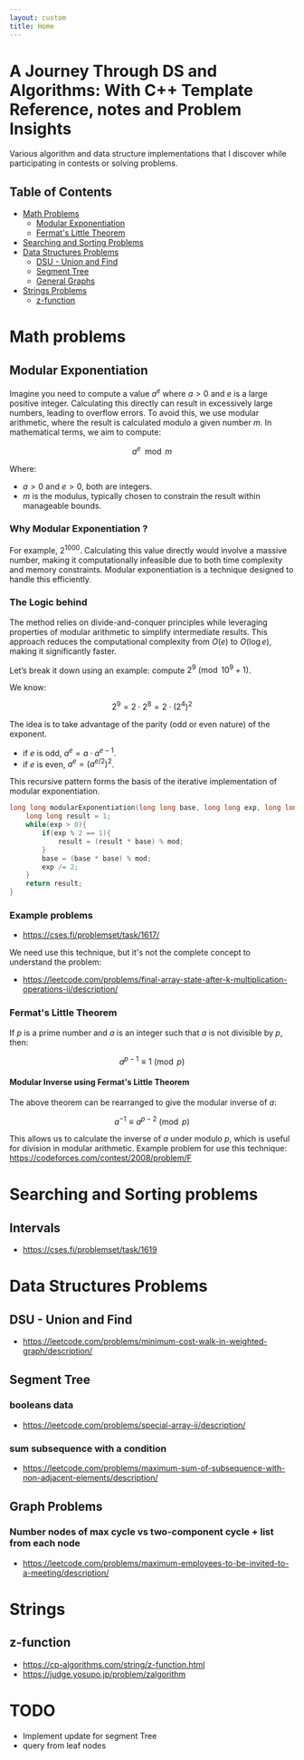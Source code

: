```yaml
---
layout: custom
title: Home
---
```


# A Journey Through DS and Algorithms: With C++ Template Reference, notes and Problem Insights
Various algorithm and data structure implementations that I discover while participating in contests or solving problems.

## Table of Contents
- [Math Problems](#math-problems)
    - [Modular Exponentiation](#modular-exponentiation)
    - [Fermat's Little Theorem](#fermats-little-theorem)
- [Searching and Sorting Problems](#searching-and-sorting-problems)
- [Data Structures Problems](#data-structures-problems)
    - [DSU - Union and Find](#dsu---union-and-find)
    - [Segment Tree](#segment-tree)
    - [General Graphs](#graph-problems)
- [Strings Problems](#strings)
    - [z-function](#z-function)

# Math problems
## Modular Exponentiation
Imagine you need to compute a value $a^e$ where $a>0$ and $e$ is a large positive integer. Calculating this directly can result in excessively large numbers, leading to overflow errors. To avoid this, we use modular arithmetic, where the result is calculated modulo a given number $m$. In mathematical terms, we aim to compute:

$$a^e \mod m$$

Where:
* $a>0$ and $e>0$, both are integers.
* $m$ is the modulus, typically chosen to constrain the result within manageable bounds.
### Why Modular Exponentiation ?
For example, $2^{1000}$. Calculating this value directly would involve a massive number, making it computationally infeasible due to both time complexity and memory constraints. Modular exponentiation is a technique designed to handle this efficiently.

### The Logic behind
The method relies on divide-and-conquer principles while leveraging properties of modular arithmetic to simplify intermediate results. This approach reduces the computational complexity from $O(e)$ to $O(\log e )$, making it significantly faster.

Let’s break it down using an example: compute $2^9 \pmod{10^9 + 1}$.

We know:

$$2^9 = 2\cdot2^8 = 2\cdot(2^4)^2$$

The idea is to take advantage of the parity (odd or even nature) of the exponent.
* if $e$ is odd, $a^e = a\cdot a^{e-1}$.
* if $e$ is even, $a^e = (a^{e/2})^2$.

This recursive pattern forms the basis of the iterative implementation of modular exponentiation.

```c++
long long modularExponentiation(long long base, long long exp, long long mod){
    long long result = 1;
    while(exp > 0){
        if(exp % 2 == 1){
            result = (result * base) % mod;
        }
        base = (base * base) % mod;
        exp /= 2;
    }
    return result;
}
```

### Example problems

* https://cses.fi/problemset/task/1617/

We need use this technique, but it's not the complete concept to understand the problem:
* https://leetcode.com/problems/final-array-state-after-k-multiplication-operations-ii/description/
### Fermat's Little Theorem
If $p$ is a prime number and $a$ is an integer such that $a$ is not divisible by $p$, then:

$$a^{p-1} \equiv 1 \pmod{p}$$

#### Modular Inverse using Fermat's Little Theorem
The above theorem can be rearranged to give the modular inverse of $a$:

$$a^{-1} \equiv a^{p-2} \pmod{p}$$

This allows us to calculate the inverse of $a$ under modulo $p$, which is useful for division in modular arithmetic.
Example problem for use this technique: https://codeforces.com/contest/2008/problem/F

# Searching and Sorting problems
## Intervals
* https://cses.fi/problemset/task/1619

# Data Structures Problems
## DSU - Union and Find
* https://leetcode.com/problems/minimum-cost-walk-in-weighted-graph/description/

## Segment Tree
### booleans data
* https://leetcode.com/problems/special-array-ii/description/
### sum subsequence with a condition
* https://leetcode.com/problems/maximum-sum-of-subsequence-with-non-adjacent-elements/description/

## Graph Problems
### Number nodes of max cycle vs two-component cycle + list from each node
* https://leetcode.com/problems/maximum-employees-to-be-invited-to-a-meeting/description/

# Strings
## z-function
* https://cp-algorithms.com/string/z-function.html
* https://judge.yosupo.jp/problem/zalgorithm

# TODO
* Implement update for segment Tree
* query from leaf nodes
